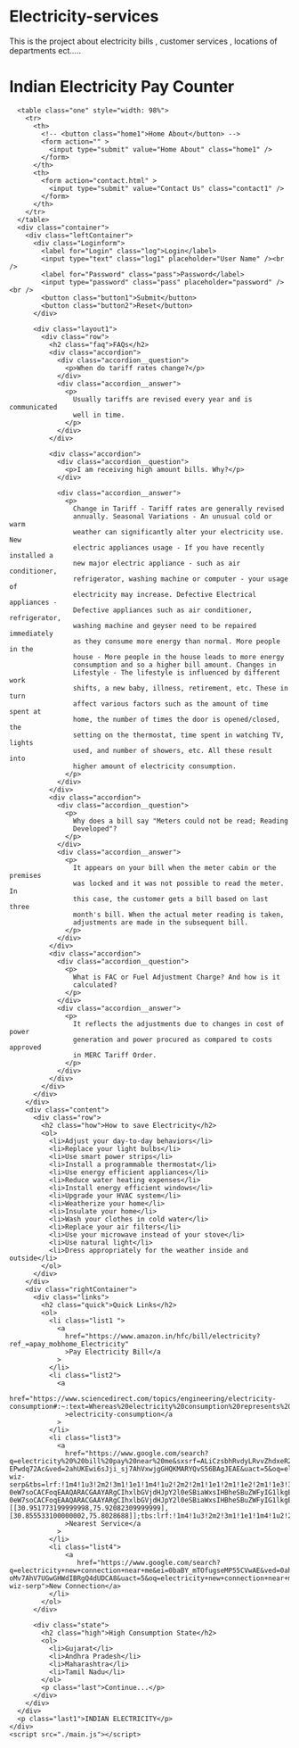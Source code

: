 # Electricity-services
This is the project about electricity bills , customer services , locations of departments ect.....
<!DOCTYPE html>
<html lang="en">
  <head>
    <meta charset="UTF-8" />
    <meta http-equiv="X-UA-Compatible" content="IE=edge" />
    <meta name="viewport" content="width=device-width, initial-scale=1.0" />
    <title>Indian Electricity</title>
    <link rel="stylesheet" href="styles.css" />
  </head>
  <body>
    <div class="layout">
      <h1 class="firstheading">Indian Electricity Pay Counter</h1>

      <table class="one" style="width: 98%">
        <tr>
          <th>
            <!-- <button class="home1">Home About</button> -->
            <form action="" >
              <input type="submit" value="Home About" class="home1" />
            </form>
          </th>
          <th>
            <form action="contact.html" >
              <input type="submit" value="Contact Us" class="contact1" />
            </form>
          </th>
        </tr>
      </table>
      <div class="container">
        <div class="leftContainer">
          <div class="Loginform">
            <label for="Login" class="log">Login</label>
            <input type="text" class="log1" placeholder="User Name" /><br />
            <label for="Password" class="pass">Password</label>
            <input type="password" class="pass" placeholder="password" /><br />
            <button class="button1">Submit</button>
            <button class="button2">Reset</button>
          </div>

          <div class="layout1">
            <div class="row">
              <h2 class="faq">FAQs</h2>
              <div class="accordion">
                <div class="accordion__question">
                  <p>When do tariff rates change?</p>
                </div>
                <div class="accordion__answer">
                  <p>
                    Usually tariffs are revised every year and is communicated
                    well in time.
                  </p>
                </div>
              </div>

              <div class="accordion">
                <div class="accordion__question">
                  <p>I am receiving high amount bills. Why?</p>
                </div>

                <div class="accordion__answer">
                  <p>
                    Change in Tariff - Tariff rates are generally revised
                    annually. Seasonal Variations - An unusual cold or warm
                    weather can significantly alter your electricity use. New
                    electric appliances usage - If you have recently installed a
                    new major electric appliance - such as air conditioner,
                    refrigerator, washing machine or computer - your usage of
                    electricity may increase. Defective Electrical appliances -
                    Defective appliances such as air conditioner, refrigerator,
                    washing machine and geyser need to be repaired immediately
                    as they consume more energy than normal. More people in the
                    house - More people in the house leads to more energy
                    consumption and so a higher bill amount. Changes in
                    Lifestyle - The lifestyle is influenced by different work
                    shifts, a new baby, illness, retirement, etc. These in turn
                    affect various factors such as the amount of time spent at
                    home, the number of times the door is opened/closed, the
                    setting on the thermostat, time spent in watching TV, lights
                    used, and number of showers, etc. All these result into
                    higher amount of electricity consumption.
                  </p>
                </div>
              </div>
              <div class="accordion">
                <div class="accordion__question">
                  <p>
                    Why does a bill say "Meters could not be read; Reading
                    Developed"?
                  </p>
                </div>
                <div class="accordion__answer">
                  <p>
                    It appears on your bill when the meter cabin or the premises
                    was locked and it was not possible to read the meter. In
                    this case, the customer gets a bill based on last three
                    month's bill. When the actual meter reading is taken,
                    adjustments are made in the subsequent bill.
                  </p>
                </div>
              </div>
              <div class="accordion">
                <div class="accordion__question">
                  <p>
                    What is FAC or Fuel Adjustment Charge? And how is it
                    calculated?
                  </p>
                </div>
                <div class="accordion__answer">
                  <p>
                    It reflects the adjustments due to changes in cost of power
                    generation and power procured as compared to costs approved
                    in MERC Tariff Order.
                  </p>
                </div>
              </div>
            </div>
          </div>
        </div>
        <div class="content">
          <div class="row">
            <h2 class="how">How to save Electricity</h2>
            <ol>
              <li>Adjust your day-to-day behaviors</li>
              <li>Replace your light bulbs</li>
              <li>Use smart power strips</li>
              <li>Install a programmable thermostat</li>
              <li>Use energy efficient appliances</li>
              <li>Reduce water heating expenses</li>
              <li>Install energy efficient windows</li>
              <li>Upgrade your HVAC system</li>
              <li>Weatherize your home</li>
              <li>Insulate your home</li>
              <li>Wash your clothes in cold water</li>
              <li>Replace your air filters</li>
              <li>Use your microwave instead of your stove</li>
              <li>Use natural light</li>
              <li>Dress appropriately for the weather inside and outside</li>
            </ol>
          </div>
        </div>
        <div class="rightContainer">
          <div class="links">
            <h2 class="quick">Quick Links</h2>
            <ol>
              <li class="list1 ">
                <a
                  href="https://www.amazon.in/hfc/bill/electricity?ref_=apay_mobhome_Electricity"
                  >Pay Electricity Bill</a
                >
              </li>
              <li class="list2">
                <a
                  href="https://www.sciencedirect.com/topics/engineering/electricity-consumption#:~:text=Whereas%20electricity%20consumption%20represents%20the,of%20W%20(or%20kW)."
                  >electricity-consumption</a
                >
              </li>
              <li class="list3">
                <a
                  href="https://www.google.com/search?q=electricity%20%20bill%20pay%20near%20me&sxsrf=ALiCzsbhRvdyLRvvZhdxeR2bn283rYYGcw:1669367557667&ei=8oaAY6OWB4GI4-EPwdq72Ac&ved=2ahUKEwi6sJji_sj7AhVxwjgGHQKMARYQvS56BAgJEAE&uact=5&oq=electricity++bill+pay+near+me&gs_lcp=Cgxnd3Mtd2l6LXNlcnAQAzIFCAAQgAQyBggAEAcQHjIGCAAQBRAeMgYIABAIEB4yBggAEAgQHjIFCAAQhgMyBQgAEIYDOgoIABBHENYEELADOgcIABCwAxBDOg0IABDkAhDWBBCwAxgBOhIILhDHARDRAxDIAxCwAxBDGAI6BAgjECc6BwgjELACECc6BwgAEIAEEA06CAgAEAgQBxAeOggIABAFEAcQHkoECEEYAEoECEYYAVCeAVjjYGDkaGgBcAF4AIABnwSIAZMVkgELMC4yLjYuMS4wLjGYAQCgAQHIARLAAQHaAQYIARABGAnaAQYIAhABGAg&sclient=gws-wiz-serp&tbs=lrf:!1m4!1u3!2m2!3m1!1e1!1m4!1u2!2m2!2m1!1e1!2m1!1e2!2m1!1e3!3sIAE,lf:1,lf_ui:2&tbm=lcl&rflfq=1&num=10&rldimm=13889682126343306278&lqi=Ch1lbGVjdHJpY2l0eSAgYmlsbCBwYXkgbmVhciBtZSIDkAEBSNm-0eW7soCACFoqEAAQARACGAAYARgCIhxlbGVjdHJpY2l0eSBiaWxsIHBheSBuZWFyIG1lkgEYZWxlY3RyaWNfdXRpbGl0eV9jb21wYW55qgEcEAEqGCIUZWxlY3RyaWNpdHkgYmlsbCBwYXkoAA&sa=X&rlst=f&fll=0,0&fspn=1.1629302000000017,0.9143107999999955&fz=0&sll=0,0&sspn=1.1629302000000017,0.9143107999999955&sz=0#rlfi=hd:;si:13889682126343306278,l,Ch1lbGVjdHJpY2l0eSAgYmlsbCBwYXkgbmVhciBtZSIDkAEBSNm-0eW7soCACFoqEAAQARACGAAYARgCIhxlbGVjdHJpY2l0eSBiaWxsIHBheSBuZWFyIG1lkgEYZWxlY3RyaWNfdXRpbGl0eV9jb21wYW55qgEcEAEqGCIUZWxlY3RyaWNpdHkgYmlsbCBwYXkoAA;mv:[[30.951773199999998,75.92082309999999],[30.855533100000002,75.8028688]];tbs:lrf:!1m4!1u3!2m2!3m1!1e1!1m4!1u2!2m2!2m1!1e1!2m1!1e2!2m1!1e3!3sIAE,lf:1,lf_ui:2"
                  >Nearest Service</a
                >
              </li>
              <li class="list4">
                  <a  
                     href="https://www.google.com/search?q=electricity+new+connection+near+me&ei=0baBY_mTOfugseMP55CVwAE&ved=0ahUKEwi5wPO-oMv7AhV7UGwGHWdIBRgQ4dUDCA8&uact=5&oq=electricity+new+connection+near+me&gs_lcp=Cgxnd3Mtd2l6LXNlcnAQAzIICCEQFhAeEB0yCAghEBYQHhAdMggIIRAWEB4QHTIFCCEQkgMyBQghEJIDMgUIIRCSAzIFCCEQkgMyBQghEJIDMgUIIRCSAzoKCAAQRxDWBBCwAzoHCAAQsAMQQzoFCAAQgAQ6BAgAEEM6BQghEKABOgcIIRCgARAKOgQIIRAVSgQIQRgASgQIRhgAUNoBWIYeYKsoaAJwAXgAgAGjAogBiA6SAQUwLjcuMpgBAKABAcgBCsABAQ&sclient=gws-wiz-serp">New Connection</a> 
              </li>
            </ol>
          </div>

          <div class="state">
            <h2 class="high">High Consumption State</h2>
            <ol>
              <li>Gujarat</li>
              <li>Andhra Pradesh</li>
              <li>Maharashtra</li>
              <li>Tamil Nadu</li>
            </ol>
            <p class="last">Continue...</p>
          </div>
        </div>
      </div>
      <p class="last1">INDIAN ELECTRICITY</p>
    </div>
    <script src="./main.js"></script>
  </body>
</html>


